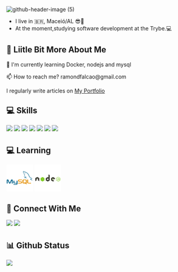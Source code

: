 
![github-header-image (5)](https://user-images.githubusercontent.com/78918784/170829950-5824be23-5026-407e-b8ce-0bcff6022711.png)


- I live in :brazil:, Maceió/AL :sunglasses::sunrise:
- At the moment,studying software development at the Trybe.:computer:

## 💫 Liitle Bit More About Me
<p>🌱 I'm currently learning Docker, nodejs and mysql</p>
<p>📫 How to reach me? ramondfalcao@gmail.com</p>
<p>I regularly write articles on <a href="https://ramondfalcao.github.io/portifolio/">My Portfolio</a></p>

## 💻 Skills
<p>
<img src="https://img.shields.io/badge/javascript-%23323330.svg?style=for-the-badge&logo=javascript&logoColor=%23F7DF1E" style="margin-bottom: 4px;" height="30px">
<img src="https://img.shields.io/badge/html5-%23E34F26.svg?style=for-the-badge&logo=html5&logoColor=white" style="margin-bottom: 4px;" height="30px">
<img src="https://img.shields.io/badge/css3-%231572B6.svg?style=for-the-badge&logo=css3&logoColor=white" style="margin-bottom: 4px;" height="30px">
<img src="https://img.shields.io/badge/bootstrap-%23563D7C.svg?style=for-the-badge&logo=bootstrap&logoColor=white" style="margin-bottom: 4px;" height="30px">
<img src="https://img.shields.io/badge/react-%2320232a.svg?style=for-the-badge&logo=react&logoColor=%2361DAFB" style="margin-bottom: 4px;" height="30px">
<img src="https://img.shields.io/badge/git-%23F05033.svg?style=for-the-badge&logo=git&logoColor=white" style="margin-bottom: 4px;" height="30px">
<img src="https://img.shields.io/badge/Linux-FCC624?style=for-the-badge&logo=linux&logoColor=black" style="margin-bottom: 4px;" height="30px">
</p>

## 💻 Learning
<p align="left">
  <img src="https://raw.githubusercontent.com/devicons/devicon/master/icons/mysql/mysql-original-wordmark.svg" alt="mysql" width="70" height="70"/>  
  <img src="https://raw.githubusercontent.com/devicons/devicon/master/icons/nodejs/nodejs-original-wordmark.svg" alt="nodejs" width="70" height="70"/>
</p>                  

## 👥 Connect With Me
<p>
<a href="https://www.linkedin.com/in/ramond-falcao/"><img src="https://img.shields.io/badge/linkedin-%230077B5.svg?style=for-the-badge&logo=linkedin&logoColor=white" style="margin-bottom: 4px;" height="30px" target="_blank"></a>
<a href="https://www.hackerrank.com/ramondfalcao"><img src="https://img.shields.io/badge/-Hackerrank-2EC866?style=for-the-badge&logo=HackerRank&logoColor=white" style="margin-bottom: 4px;" height="30px" target="_blank"></a>
</p>

## 📊 Github Status

<p><img src="https://github-readme-stats.vercel.app/api/top-langs/?username=ramondfalcao&layout=compact"><p>
